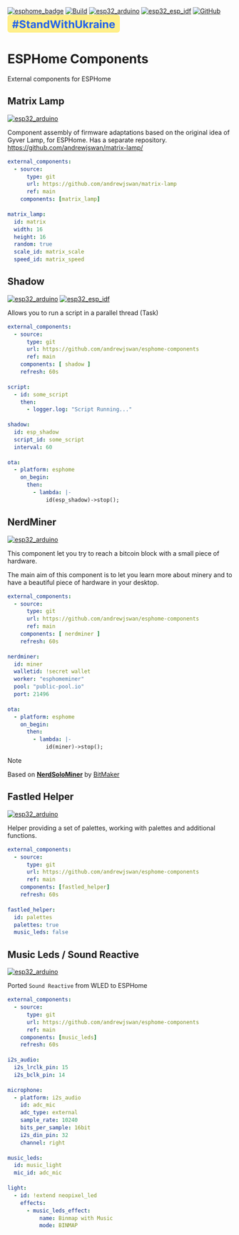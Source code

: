 [![esphome_badge](https://img.shields.io/static/v1?label=ESPHome&message=Components&color=blue&logo=esphome)](https://esphome.io/)
[![Build](https://github.com/andrewjswan/esphome-components/actions/workflows/build.yaml/badge.svg)](https://github.com/andrewjswan/esphome-components/actions/workflows/build.yaml)
[![esp32_arduino](https://img.shields.io/badge/ESP32-Arduino-darkcyan.svg)](https://esphome.io/)
[![esp32_esp_idf](https://img.shields.io/badge/ESP--IDF-blue.svg)](https://esphome.io/)
[![GitHub](https://img.shields.io/github/license/andrewjswan/esphome-components?color=blue)](https://github.com/andrewjswan/esphome-components/blob/master/LICENSE)
[![StandWithUkraine](https://raw.githubusercontent.com/vshymanskyy/StandWithUkraine/main/badges/StandWithUkraine.svg)](https://github.com/vshymanskyy/StandWithUkraine/blob/main/docs/README.md)

# ESPHome Components
External components for ESPHome

## Matrix Lamp
[![esp32_arduino](https://img.shields.io/badge/ESP32-Arduino-darkcyan.svg)](https://esphome.io/)

Component assembly of firmware adaptations based on the original idea of ​​Gyver Lamp, for ESPHome.
Has a separate repository. https://github.com/andrewjswan/matrix-lamp/

```yaml
external_components:
  - source:
      type: git
      url: https://github.com/andrewjswan/matrix-lamp
      ref: main
    components: [matrix_lamp]

matrix_lamp:
  id: matrix
  width: 16
  height: 16
  random: true
  scale_id: matrix_scale
  speed_id: matrix_speed
```

## Shadow
[![esp32_arduino](https://img.shields.io/badge/ESP32-Arduino-darkcyan.svg)](https://esphome.io/)
[![esp32_esp_idf](https://img.shields.io/badge/ESP--IDF-blue.svg)](https://esphome.io/)

Allows you to run a script in a parallel thread (Task)

```yaml
external_components:
  - source:
      type: git
      url: https://github.com/andrewjswan/esphome-components
      ref: main
    components: [ shadow ]
    refresh: 60s

script:
  - id: some_script
    then:
      - logger.log: "Script Running..."

shadow:
  id: esp_shadow
  script_id: some_script
  interval: 60

ota:
  - platform: esphome
    on_begin:
      then:
        - lambda: |-
            id(esp_shadow)->stop();
```

## NerdMiner
[![esp32_arduino](https://img.shields.io/badge/ESP32-Arduino-darkcyan.svg)](https://esphome.io/)

This component let you try to reach a bitcoin block with a small piece of hardware.

The main aim of this component is to let you learn more about minery and to have a beautiful piece of hardware in your desktop.
```yaml
external_components:
  - source:
      type: git
      url: https://github.com/andrewjswan/esphome-components
      ref: main
    components: [ nerdminer ]
    refresh: 60s

nerdminer:
  id: miner
  walletid: !secret wallet
  worker: "esphomeminer"
  pool: "public-pool.io"
  port: 21496

ota:
  - platform: esphome
    on_begin:
      then:
        - lambda: |-
            id(miner)->stop();
```

> [!NOTE]
> Based on [**NerdSoloMiner**](https://github.com/BitMaker-hub/NerdMiner_v2) by [BitMaker](https://github.com/BitMaker-hub)

## Fastled Helper
[![esp32_arduino](https://img.shields.io/badge/ESP32-Arduino-darkcyan.svg)](https://esphome.io/)

Helper providing a set of palettes, working with palettes and additional functions.

```yaml
external_components:
  - source:
      type: git
      url: https://github.com/andrewjswan/esphome-components
      ref: main
    components: [fastled_helper]
    refresh: 60s

fastled_helper:
  id: palettes
  palettes: true
  music_leds: false
```

## Music Leds / Sound Reactive
[![esp32_arduino](https://img.shields.io/badge/ESP32-Arduino-darkcyan.svg)](https://esphome.io/)

Ported `Sound Reactive` from WLED to ESPHome

```yaml
external_components:
  - source:
      type: git
      url: https://github.com/andrewjswan/esphome-components
      ref: main
    components: [music_leds]
    refresh: 60s

i2s_audio:
  i2s_lrclk_pin: 15
  i2s_bclk_pin: 14

microphone:
  - platform: i2s_audio
    id: adc_mic
    adc_type: external
    sample_rate: 10240
    bits_per_sample: 16bit
    i2s_din_pin: 32
    channel: right

music_leds:
  id: music_light
  mic_id: adc_mic

light:
  - id: !extend neopixel_led
    effects:
      - music_leds_effect:
          name: Binmap with Music
          mode: BINMAP
```
